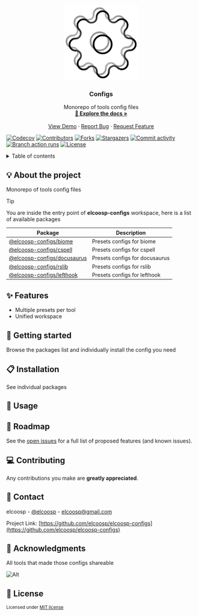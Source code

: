 <a id="readme-top"></a>
  <!-- PROJECT LOGO -->
  <br />
  <div align="center">
  <a href="https://github.com/elcoosp/elcoosp-configs">
  <img src="https://raw.githubusercontent.com/elcoosp/elcoosp-configs/HEAD/images/logo.png" style="max-height: 200px; object-fit: contain;" alt="Logo">
  </a>
  <h3 align="center">Configs</h3>
  
  <p align="center">
  Monorepo of tools config files
  <br />
  <a href="https://elcoosp-configs.vercel.app/"><strong>📖 Explore the docs »</strong></a>
  <br />
  <br />
  <a href="https://github.com/elcoosp/elcoosp-configs">View Demo</a>
  ·
  <a href="https://github.com/elcoosp/elcoosp-configs/issues/new?template=bug-report.yml&title=%5BBug%5D%3A+&labels=bug&assignees=elcoosp">Report Bug</a>
  ·
  <a href="https://github.com/elcoosp/elcoosp-configs/issues/new?template=feature-request.yml&title=%5BFeat%5D%3A+&labels=enhancement&assignees=elcoosp">Request Feature</a>
    </p>
    </div>


      
[![Codecov][codecov-shield]][codecov-url]
[![Contributors][contributors-shield]][contributors-url]
[![Forks][forks-shield]][forks-url]
[![Stargazers][stargazers-shield]][stargazers-url]
[![Commit activity][commit-activity-shield]][commit-activity-url]
[![Branch action runs][branch-action-runs-shield]][branch-action-runs-url]
[![License][license-shield]][license-url]

<!-- TABLE OF CONTENTS -->
<details>
  <summary>Table of contents</summary>
  <ol>
   <li><a href="#about-the-project">💡 About the project</a></li>
   <li><a href="#features">✨ Features</a></li>
   <li><a href="#getting-started">🎉 Getting started</a></li>
   <li><a href="#installation">📋 Installation</a></li>
   <li><a href="#usage">🔧 Usage</a></li>
   <li><a href="#roadmap">🚀 Roadmap</a></li>
   <li><a href="#contributing">💻 Contributing</a></li>
   <li><a href="#contact">📨 Contact</a></li>
   <li><a href="#acknowledgments">👏 Acknowledgments</a></li>
   <li><a href="#license">📄 License</a></li>
  </ol>
</details>

## 💡 About the project

Monorepo of tools config files


> [!TIP]
> You are inside the entry point of **elcoosp-configs** workspace, here is a list of available packages

| Package                                            | Description                    |
| -------------------------------------------------- | ------------------------------ |
| [@elcoosp-configs/biome](packages/biome)           | Presets configs for biome      |
| [@elcoosp-configs/cspell](packages/cspell)         | Presets configs for cspell     |
| [@elcoosp-configs/docusaurus](packages/docusaurus) | Presets configs for docusaurus |
| [@elcoosp-configs/rslib](packages/rslib)           | Presets configs for rslib      |
| [@elcoosp-configs/lefthook](packages/lefthook)     | Presets configs for lefthook   |

## ✨ Features

- Multiple presets per tool
- Unified workspace

## 🎉 Getting started

Browse the packages list and individually install the config you need

## 📋 Installation

See individual packages

## 🔧 Usage

## 🚀 Roadmap

See the [open issues](https://github.com/elcoosp/elcoosp-configs/issues) for a full list of proposed features (and known issues).


## 💻 Contributing

Any contributions you make are **greatly appreciated**.

## 📨 Contact

elcoosp - [@elcoosp](https://twitter.com/elcoosp) - [elcoosp@gmail.com](elcoosp@gmail.com)

Project Link: [https://github.com/elcoosp/elcoosp-configs](https://github.com/elcoosp/elcoosp-configs)

## 👏 Acknowledgments

All tools that made those configs shareable

<!--MARKDOWN LINKS & IMAGES-- >
<!--https://www.markdownguide.org/basic-syntax/#reference-style-links -->
![Alt](https://repobeats.axiom.co/api/embed/b4ebcd827d58791b008f7bf5bddd78a2dd0e6a43.svg "Repobeats analytics image")
## 📄 License

<sup> Licensed under <a href="https://github.com/elcoosp/elcoosp-configs/blob/master/LICENSE-MIT">MIT license</a></sup>


[codecov-shield]: https://img.shields.io/codecov/c/github/elcoosp/elcoosp-configs/main.svg?style=for-the-badge&logo=codecov&logoColor=f5f5f5
[codecov-url]: https://codecov.io/github/elcoosp/elcoosp-configs/tree/main
[contributors-shield]: https://img.shields.io/github/contributors/elcoosp/elcoosp-configs.svg?style=for-the-badge
[contributors-url]: https://github.com/elcoosp/elcoosp-configs/graphs/contributors
[forks-shield]: https://img.shields.io/github/forks/elcoosp/elcoosp-configs.svg?style=for-the-badge
[forks-url]: https://github.com/elcoosp/elcoosp-configs/network/members
[stargazers-shield]: https://img.shields.io/github/stars/elcoosp/elcoosp-configs.svg?style=for-the-badge
[stargazers-url]: https://github.com/elcoosp/elcoosp-configs/stargazers
[commit-activity-shield]: https://img.shields.io/github/commit-activity/w/elcoosp/elcoosp-configs.svg?style=for-the-badge
[commit-activity-url]: https://github.com/elcoosp/elcoosp-configs/commits
[branch-action-runs-shield]: https://img.shields.io/github/check-runs/elcoosp/elcoosp-configs/main.svg?style=for-the-badge&logo=githubactions&logoColor=f5f5f5
[branch-action-runs-url]: https://github.com/elcoosp/elcoosp-configs/actions?query=branch%3Amain
[license-shield]: https://img.shields.io/github/license/elcoosp/elcoosp-configs.svg?style=for-the-badge
[license-url]: https://github.com/elcoosp/elcoosp-configs/blob/master/LICENSE.txt